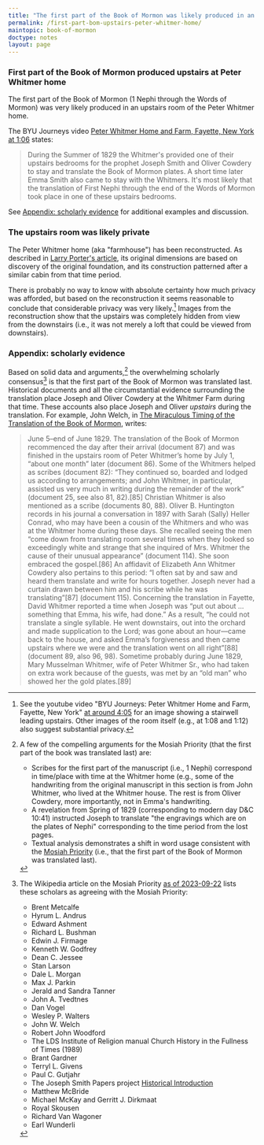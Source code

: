 ```yaml
---
title: "The first part of the Book of Mormon was likely produced in an upstairs room of Peter Whitmer’s home"
permalink: /first-part-bom-upstairs-peter-whitmer-home/
maintopic: book-of-mormon
doctype: notes
layout: page
---
```


### First part of the Book of Mormon produced upstairs at Peter Whitmer home

The first part of the Book of Mormon (1 Nephi through the Words of Mormon) was very likely produced in an upstairs room of the Peter Whitmer home.

The BYU Journeys video [Peter Whitmer Home and Farm, Fayette, New York](https://www.youtube.com/watch?v=xzF_6oUU-Fc) [at 1:06](https://www.youtube.com/watch?v=xzF_6oUU-Fc&t=66s) states:

> During the Summer of 1829 the Whitmer's provided one of their upstairs bedrooms for the prophet Joseph Smith and Oliver Cowdery to stay and translate the Book of Mormon plates.  A short time later Emma Smith also came to stay with the Whitmers.  It's most likely that the translation of First Nephi through the end of the Words of Mormon took place in one of these upstairs bedrooms.

See [Appendix: scholarly evidence](#appendix-scholarly-evidence) for additional examples and discussion.

### The upstairs room was likely private

The Peter Whitmer home (aka "farmhouse") has been reconstructed.  As described in [Larry Porter's article](https://rsc.byu.edu/vol-12-no-3-2011/peter-whitmer-log-home-cradle-mormonism), its original dimensions are based on discovery of the original foundation, and its construction patterned after a similar cabin from that time period.

There is probably no way to know with absolute certainty how much privacy was afforded, but based on the reconstruction it seems reasonable to conclude that considerable privacy was very likely.[^privacy_likely] Images from the reconstruction show that the upstairs was completely hidden from view from the downstairs (i.e., it was not merely a loft that could be viewed from downstairs).

### Appendix: scholarly evidence

Based on solid data and arguments,[^compelling_arguments_for_mosiah_priority] the overwhelming scholarly consensus[^scholarly_consensus] is that the first part of the Book of Mormon was translated last. Historical documents and all the circumstantial evidence surrounding the translation place Joseph and Oliver Cowdery at the Whitmer Farm during that time. These accounts also place Joseph and Oliver _upstairs_ during the translation. For example, John Welch, in [The Miraculous Timing of the Translation of the Book of Mormon](https://web.archive.org/web/20230922202022/https://byustudies.byu.edu/online-chapters/the-miraculous-timing-of-the-translation-of-the-book-of-mormon/), writes:

> June 5–end of June 1829. The translation of the Book of Mormon recommenced the day after their arrival (document 87) and was finished in the upstairs room of Peter Whitmer’s home by July 1, “about one month” later (document 86). Some of the Whitmers helped as scribes (document 82): “They continued so, boarded and lodged us according to arrangements; and John Whitmer, in particular, assisted us very much in writing during the remainder of the work” (document 25, see also 81, 82).[85] Christian Whitmer is also mentioned as a scribe (documents 80, 88). Oliver B. Huntington records in his ­journal a conversation in 1897 with Sarah (Sally) Heller Conrad, who may have been a cousin of the Whitmers and who was at the Whitmer home during these days. She recalled seeing the men “come down from translating room several times when they looked so exceedingly white and strange that she inquired of Mrs. Whitmer the cause of their unusual appearance” (document 114). She soon embraced the gospel.[86] An affidavit of Elizabeth Ann Whitmer Cowdery also pertains to this period: “I often sat by and saw and heard them translate and write for hours together. Joseph never had a curtain drawn between him and his scribe while he was translating”[87] (document 115). Concerning the translation in Fayette, David Whitmer reported a time when Joseph was “put out about ... something that Emma, his wife, had done.” As a result, “he could not translate a single syllable. He went downstairs, out into the orchard and made supplication to the Lord; was gone about an hour—came back to the house, and asked Emma’s forgiveness and then came upstairs where we were and the translation went on all right”[88] (document 89, also 96, 98). Sometime probably during June 1829, Mary Musselman Whitmer, wife of Peter Whitmer Sr., who had taken on extra work because of the guests, was met by an “old man” who showed her the gold plates.[89]

[^privacy_likely]: See the youtube video "BYU Journeys: Peter Whitmer Home and Farm, Fayette, New York" [at around 4:05](https://youtu.be/xzF_6oUU-Fc?t=244) for an image showing a stairwell leading upstairs. Other images of the room itself (e.g., at 1:08 and 1:12) also suggest substantial privacy.

[^scholarly_consensus]: The Wikipedia article on the Mosiah Priority [as of
    2023-09-22](https://en.wikipedia.org/w/index.php?title=Mosiah_priority&oldid=1162575703) lists these scholars as agreeing with the Mosiah Priority:
    * Brent Metcalfe
    * Hyrum L. Andrus
    * Edward Ashment
    * Richard L. Bushman
    * Edwin J. Firmage
    * Kenneth W. Godfrey
    * Dean C. Jessee
    * Stan Larson
    * Dale L. Morgan
    * Max J. Parkin
    * Jerald and Sandra Tanner
    * John A. Tvedtnes
    * Dan Vogel
    * Wesley P. Walters
    * John W. Welch
    * Robert John Woodford
    * The LDS Institute of Religion manual Church History in the Fullness of Times (1989)
    * Brant Gardner
    * Terryl L. Givens
    * Paul C. Gutjahr
    * The Joseph Smith Papers project [Historical Introduction](https://www.josephsmithpapers.org/paper-summary/revelation-spring-1829-dc-10/1#historical-intro)
    * Matthew McBride
    * Michael McKay and Gerritt J. Dirkmaat
    * Royal Skousen
    * Richard Van Wagoner
    * Earl Wunderli

[^compelling_arguments_for_mosiah_priority]: A few of the compelling arguments for the Mosiah Priority (that the first part of the book was translated last) are:

    * Scribes for the first part of the manuscript (i.e., 1 Nephi) correspond in time/place with time at the Whitmer home (e.g., some of the handwriting from the original manuscript in this section is from John Whitmer, who lived at the Whitmer house. The rest is from Oliver Cowdery, more importantly, not in Emma's handwriting.
    * A revelation from Spring of 1829 (corresponding to modern day D&C 10:41) instructed Joseph to translate "the engravings which are on the plates of Nephi" corresponding to the time period from the lost pages.
    * Textual analysis demonstrates a shift in word usage consistent with the [Mosiah Priority](https://en.wikipedia.org/wiki/Mosiah_priority) (i.e., that the first part of the Book of Mormon was translated last).
